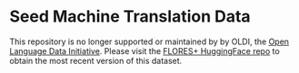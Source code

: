# Seed Machine Translation Data

This repository is no longer supported or maintained by by OLDI, the [Open Language Data Initiative](https://oldi.org). Please visit the [FLORES+ HuggingFace repo](https://huggingface.co/datasets/openlanguagedata/oldi_seed) to obtain the most recent version of this dataset.
